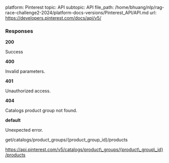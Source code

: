platform: Pinterest
topic: API
subtopic: API
file_path: /home/bhuang/nlp/rag-race-challenge2-2024/platform-docs-versions/Pinterest_API/API.md
url: https://developers.pinterest.com/docs/api/v5/

### Responses

**200**

Success

**400**

Invalid parameters.

**401**

Unauthorized access.

**404**

Catalogs product group not found.

**default**

Unexpected error.

get/catalogs/product\_groups/{product\_group\_id}/products

https://api.pinterest.com/v5/catalogs/product\_groups/{product\_group\_id}/products